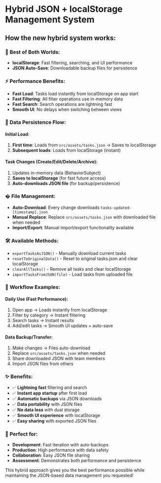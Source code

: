 # Hybrid JSON + localStorage Management System

## How the new hybrid system works:

### 🚀 **Best of Both Worlds:**
- **localStorage**: Fast filtering, searching, and UI performance
- **JSON Auto-Save**: Downloadable backup files for persistence

### ⚡ **Performance Benefits:**
- **Fast Load**: Tasks load instantly from localStorage on app start
- **Fast Filtering**: All filter operations use in-memory data
- **Fast Search**: Search operations are lightning fast
- **Smooth UI**: No delays when switching between views

### 💾 **Data Persistence Flow:**

#### **Initial Load:**
1. **First time**: Loads from `src/assets/tasks.json` → Saves to localStorage
2. **Subsequent loads**: Loads from localStorage (instant)

#### **Task Changes (Create/Edit/Delete/Archive):**
1. Updates in-memory data (BehaviorSubject)
2. **Saves to localStorage** (for fast future access)
3. **Auto-downloads JSON file** (for backup/persistence)

### � **File Management:**
- **Auto-Download**: Every change downloads `tasks-updated-[timestamp].json`
- **Manual Replace**: Replace `src/assets/tasks.json` with downloaded file when needed
- **Import/Export**: Manual import/export functionality available

### 🛠 **Available Methods:**
- `exportTasksAsJSON()` - Manually download current tasks
- `resetToOriginalData()` - Reset to original tasks.json and clear localStorage
- `clearAllTasks()` - Remove all tasks and clear localStorage
- `importTasksFromJSON(file)` - Load tasks from uploaded file

### 🔄 **Workflow Examples:**

#### **Daily Use (Fast Performance):**
1. Open app → Loads instantly from localStorage
2. Filter by category → Instant filtering
3. Search tasks → Instant results
4. Add/edit tasks → Smooth UI updates + auto-save

#### **Data Backup/Transfer:**
1. Make changes → Files auto-download
2. Replace `src/assets/tasks.json` when needed
3. Share downloaded JSON with team members
4. Import JSON files from others

### ✨ **Benefits:**
- ✅ **Lightning fast** filtering and search
- ✅ **Instant app startup** after first load
- ✅ **Automatic backups** via JSON downloads
- ✅ **Data portability** with JSON files
- ✅ **No data loss** with dual storage
- ✅ **Smooth UI experience** with localStorage
- ✅ **Easy sharing** with exported JSON files

### 🎯 **Perfect for:**
- **Development**: Fast iteration with auto-backups
- **Production**: High performance with data safety
- **Collaboration**: Easy JSON file sharing
- **Assessment**: Demonstrates both performance and persistence

This hybrid approach gives you the best performance possible while maintaining the JSON-based data management you requested!
